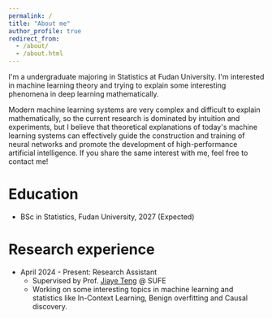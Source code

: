 ```yaml
---
permalink: /
title: "About me"
author_profile: true
redirect_from: 
  - /about/
  - /about.html
---
```


I'm a undergraduate majoring in Statistics at Fudan University. I'm interested in machine learning theory and trying to explain some interesting phenomena in deep learning mathematically.

Modern machine learning systems are very complex and difficult to explain mathematically, so the current research is dominated by intuition and experiments, but I believe that theoretical explanations of today's machine learning systems can effectively guide the construction and training of neural networks and promote the development of high-performance artificial intelligence. If you share the same interest with me, feel free to contact me!



Education
======
- BSc in Statistics, Fudan University, 2027 (Expected)

Research experience
======
- April 2024 - Present: Research Assistant
  - Supervised by Prof. [Jiaye Teng](https://www.tengjiaye.com/index2.html) @ SUFE
  - Working on some interesting topics in machine learning and statistics like In-Context Learning, Benign overfitting and Causal discovery.


